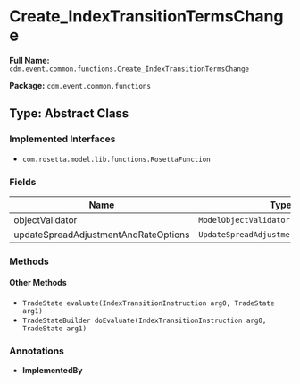 # Create_IndexTransitionTermsChange

**Full Name:** `cdm.event.common.functions.Create_IndexTransitionTermsChange`

**Package:** `cdm.event.common.functions`

## Type: Abstract Class

### Implemented Interfaces

- `com.rosetta.model.lib.functions.RosettaFunction`

### Fields

| Name | Type | Description |
|------|------|-------------|
| objectValidator | `ModelObjectValidator` |  |
| updateSpreadAdjustmentAndRateOptions | `UpdateSpreadAdjustmentAndRateOptions` |  |

### Methods

#### Other Methods

- `TradeState evaluate(IndexTransitionInstruction arg0, TradeState arg1)`
- `TradeStateBuilder doEvaluate(IndexTransitionInstruction arg0, TradeState arg1)`

### Annotations

- **ImplementedBy**

